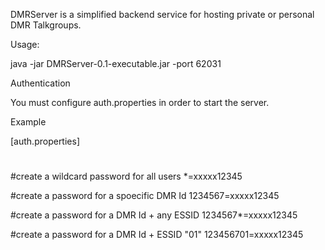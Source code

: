DMRServer is a simplified backend service for hosting private or personal DMR Talkgroups.  

Usage:

java -jar DMRServer-0.1-executable.jar -port 62031



Authentication 

You must configure auth.properties in order to start the server.

Example 

[auth.properties]
#
#create a wildcard password for all users
*=xxxxx12345

#create a password for a spoecific DMR Id
1234567=xxxxx12345

#create a password for a DMR Id + any ESSID
1234567*=xxxxx12345

#create a password for a DMR Id + ESSID "01"
123456701=xxxxx12345
